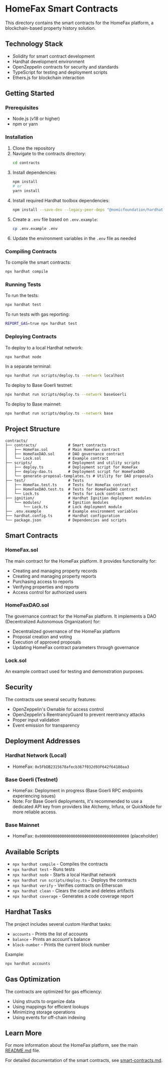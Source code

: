 # HomeFax Smart Contracts

This directory contains the smart contracts for the HomeFax platform, a blockchain-based property history solution.

## Technology Stack

- Solidity for smart contract development
- Hardhat development environment
- OpenZeppelin contracts for security and standards
- TypeScript for testing and deployment scripts
- Ethers.js for blockchain interaction

## Getting Started

### Prerequisites

- Node.js (v18 or higher)
- npm or yarn

### Installation

1. Clone the repository
2. Navigate to the contracts directory:
   ```bash
   cd contracts
   ```
3. Install dependencies:
   ```bash
   npm install
   # or
   yarn install
   ```
4. Install required Hardhat toolbox dependencies:
   ```bash
   npm install --save-dev --legacy-peer-deps "@nomicfoundation/hardhat-chai-matchers@^2.0.0" "@nomicfoundation/hardhat-ethers@^3.0.0" "@nomicfoundation/hardhat-ignition-ethers@^0.15.0" "@nomicfoundation/hardhat-network-helpers@^1.0.0" "@nomicfoundation/hardhat-verify@^2.0.0" "@typechain/ethers-v6@^0.5.0" "@typechain/hardhat@^9.0.0" "@types/chai@^4.2.0" "@types/mocha@>=9.1.0" "chai@^4.2.0" "hardhat-gas-reporter@^1.0.8" "solidity-coverage@^0.8.1" "typechain@^8.3.0" "@nomicfoundation/hardhat-ignition@^0.15.10" "@nomicfoundation/ignition-core@^0.15.10"
   ```
5. Create a `.env` file based on `.env.example`:
   ```bash
   cp .env.example .env
   ```
6. Update the environment variables in the `.env` file as needed

### Compiling Contracts

To compile the smart contracts:

```bash
npx hardhat compile
```

### Running Tests

To run the tests:

```bash
npx hardhat test
```

To run tests with gas reporting:

```bash
REPORT_GAS=true npx hardhat test
```

### Deploying Contracts

To deploy to a local Hardhat network:

```bash
npx hardhat node
```

In a separate terminal:

```bash
npx hardhat run scripts/deploy.ts --network localhost
```

To deploy to Base Goerli testnet:

```bash
npx hardhat run scripts/deploy.ts --network baseGoerli
```

To deploy to Base mainnet:

```bash
npx hardhat run scripts/deploy.ts --network base
```

## Project Structure

```
contracts/
├── contracts/              # Smart contracts
│   ├── HomeFax.sol         # Main HomeFax contract
│   ├── HomeFaxDAO.sol      # DAO governance contract
│   └── Lock.sol            # Example contract
├── scripts/                # Deployment and utility scripts
│   ├── deploy.ts           # Deployment script for HomeFax
│   ├── deploy-dao.ts       # Deployment script for HomeFaxDAO
│   └── generate-proposal-templates.ts # Utility for DAO proposals
├── test/                   # Tests
│   ├── HomeFax.test.ts     # Tests for HomeFax contract
│   ├── HomeFaxDAO.test.ts  # Tests for HomeFaxDAO contract
│   └── Lock.ts             # Tests for Lock contract
├── ignition/               # Hardhat Ignition deployment modules
│   └── modules/            # Ignition modules
│       └── Lock.ts         # Lock deployment module
├── .env.example            # Example environment variables
├── hardhat.config.ts       # Hardhat configuration
└── package.json            # Dependencies and scripts
```

## Smart Contracts

### HomeFax.sol

The main contract for the HomeFax platform. It provides functionality for:

- Creating and managing property records
- Creating and managing property reports
- Purchasing access to reports
- Verifying properties and reports
- Access control for authorized users

### HomeFaxDAO.sol

The governance contract for the HomeFax platform. It implements a DAO (Decentralized Autonomous Organization) for:

- Decentralized governance of the HomeFax platform
- Proposal creation and voting
- Execution of approved proposals
- Updating HomeFax contract parameters through governance

### Lock.sol

An example contract used for testing and demonstration purposes.

## Security

The contracts use several security features:

- OpenZeppelin's Ownable for access control
- OpenZeppelin's ReentrancyGuard to prevent reentrancy attacks
- Proper input validation
- Event emission for transparency

## Deployment Addresses

### Hardhat Network (Local)

- HomeFax: `0x5FbDB2315678afecb367f032d93F642f64180aa3`

### Base Goerli (Testnet)

- HomeFax: Deployment in progress (Base Goerli RPC endpoints experiencing issues)
- Note: For Base Goerli deployments, it's recommended to use a dedicated API key from providers like Alchemy, Infura, or QuickNode for more reliable access.

### Base Mainnet

- HomeFax: `0x0000000000000000000000000000000000000000` (placeholder)

## Available Scripts

- `npx hardhat compile` - Compiles the contracts
- `npx hardhat test` - Runs tests
- `npx hardhat node` - Starts a local Hardhat network
- `npx hardhat run scripts/deploy.ts` - Deploys the contracts
- `npx hardhat verify` - Verifies contracts on Etherscan
- `npx hardhat clean` - Clears the cache and deletes artifacts
- `npx hardhat coverage` - Generates a code coverage report

## Hardhat Tasks

The project includes several custom Hardhat tasks:

- `accounts` - Prints the list of accounts
- `balance` - Prints an account's balance
- `block-number` - Prints the current block number

Example:

```bash
npx hardhat accounts
```

## Gas Optimization

The contracts are optimized for gas efficiency:

- Using structs to organize data
- Using mappings for efficient lookups
- Minimizing storage operations
- Using events for off-chain indexing

## Learn More

For more information about the HomeFax platform, see the main [README.md](../README.md) file.

For detailed documentation of the smart contracts, see [smart-contracts.md](../docs/contracts/smart-contracts.md).
